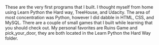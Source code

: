 These are the very first programs that I built. I thought myself from home using Learn Python the Hard way, TreeHouse, and Udacity. The area of most concentration was Python, however I did dabble in HTML, CSS, and MySQL. There are a couple of small games that I built while learning that you should check out. My personal favorites are Ruins Game and pick_your_door, they are both located in the Learn Python the Hard Way folder. 
